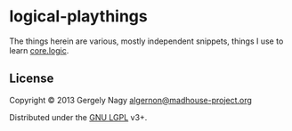 # logical-playthings

The things herein are various, mostly independent snippets, things I
use to learn [core.logic][clogic].

## License

Copyright © 2013 Gergely Nagy <algernon@madhouse-project.org>

Distributed under the [GNU LGPL][lgpl] v3+.

 [clogic]: https://github.com/clojure/core.logic
 [lgpl]: http://www.gnu.org/licenses/lgpl.html
